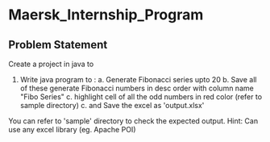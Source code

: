 # Maersk_Internship_Program
Problem Statement
-----------------

Create a project in java to

1. Write java program to :
    a. Generate Fibonacci series upto 20
    b. Save all of these generate Fibonacci numbers in desc order with column name "Fibo Series"
    c. highlight cell of all the odd numbers in red color (refer to sample directory)
    c. and Save the excel as 'output.xlsx'

You can refer to 'sample' directory to check the expected output.
Hint: Can use any excel library (eg. Apache POI)


